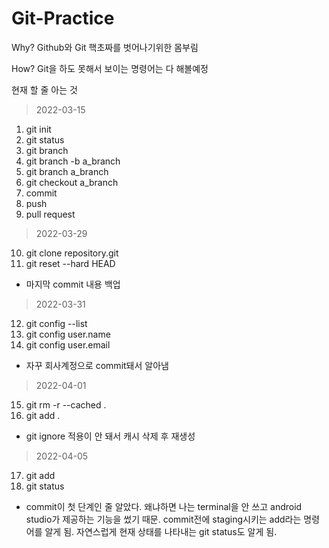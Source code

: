 # Git-Practice
Why? Github와 Git 핵초짜를 벗어나기위한 몸부림

How? Git을 하도 못해서 보이는 명령어는 다 해볼예정

현재 할 줄 아는 것
> 2022-03-15
1. git init
2. git status
3. git branch
4. git branch -b a_branch
5. git branch a_branch 
6. git checkout a_branch
7. commit
8. push
9. pull request

> 2022-03-29
10. git clone repository.git
11. git reset --hard HEAD
* 마지막 commit 내용 백업

> 2022-03-31
12. git config --list
13. git config user.name
14. git config user.email
* 자꾸 회사계정으로 commit돼서 알아냄

> 2022-04-01
15. git rm -r --cached .
16. git add .
* git ignore 적용이 안 돼서 캐시 삭제 후 재생성

> 2022-04-05
17. git add
18. git status
* commit이 첫 단계인 줄 알았다. 왜냐하면 나는 terminal을 안 쓰고 android studio가 제공하는 기능을 썼기 때문. commit전에 staging시키는 add라는 명령어를 알게 됨. 자연스럽게 현재 상태를 나타내는 git status도 알게 됨.

